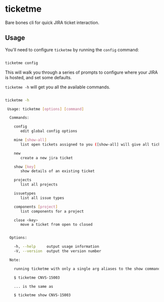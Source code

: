 # ticketme

Bare bones cli for quick JIRA ticket interaction.

## Usage

You'll need to configure `ticketme` by running the `config` command:

``` bash

ticketme config

```

This will walk you through a series of prompts to configure where your JIRA is
hosted, and set some defaults.


`ticketme -h` will get you all the available commands.

``` bash

ticketme -h

 Usage: ticketme [options] [command]

  Commands:

    config
       edit global config options

    mine [show-all]
       list open tickets assigned to you ([show-all] will give all tickets)

    new
       create a new jira ticket

    show [key]
       show details of an existing ticket

    projects
       list all projects

    issuetypes
       list all issue types

    components [project]
       list components for a project

    close <key>
       move a ticket from open to closed


  Options:

    -h, --help     output usage information
    -V, --version  output the version number

  Note:

    running ticketme with only a single arg aliases to the show command, for example:

    $ ticketme CNVS-15003

    ... is the same as

    $ ticketme show CNVS-15003

```
